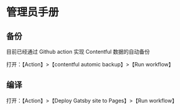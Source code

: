 # 管理员手册

## 备份

目前已经通过 Github action 实现 Contentful 数据的自动备份  

打开：【Action】>【contentful automic backup】>【Run workflow】


## 编译

打开：【Action】>【Deploy Gatsby site to Pages】>【Run workflow】

